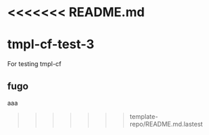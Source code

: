 <<<<<<< README.md
=======
# tmpl-cf-test-3
For testing tmpl-cf

## fugo

aaa
>>>>>>> template-repo/README.md.lastest
